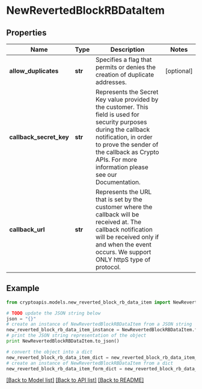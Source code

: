 # NewRevertedBlockRBDataItem


## Properties
Name | Type | Description | Notes
------------ | ------------- | ------------- | -------------
**allow_duplicates** | **str** | Specifies a flag that permits or denies the creation of duplicate addresses. | [optional] 
**callback_secret_key** | **str** | Represents the Secret Key value provided by the customer. This field is used for security purposes during the callback notification, in order to prove the sender of the callback as Crypto APIs. For more information please see our Documentation. | 
**callback_url** | **str** | Represents the URL that is set by the customer where the callback will be received at. The callback notification will be received only if and when the event occurs. We support ONLY httpS type of protocol. | 

## Example

```python
from cryptoapis.models.new_reverted_block_rb_data_item import NewRevertedBlockRBDataItem

# TODO update the JSON string below
json = "{}"
# create an instance of NewRevertedBlockRBDataItem from a JSON string
new_reverted_block_rb_data_item_instance = NewRevertedBlockRBDataItem.from_json(json)
# print the JSON string representation of the object
print NewRevertedBlockRBDataItem.to_json()

# convert the object into a dict
new_reverted_block_rb_data_item_dict = new_reverted_block_rb_data_item_instance.to_dict()
# create an instance of NewRevertedBlockRBDataItem from a dict
new_reverted_block_rb_data_item_form_dict = new_reverted_block_rb_data_item.from_dict(new_reverted_block_rb_data_item_dict)
```
[[Back to Model list]](../README.md#documentation-for-models) [[Back to API list]](../README.md#documentation-for-api-endpoints) [[Back to README]](../README.md)


